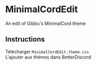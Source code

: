 # MinimalCordEdit
An edit of Gibbu's MinimalCord theme

## Instructions
Télécharger `MinimalCordEdit.theme.css`\
L'ajouter aux thèmes dans BetterDiscord
